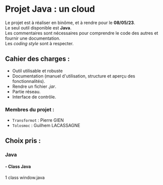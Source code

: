 # Projet Java : un cloud

Le projet est à réaliser en binôme, et à rendre pour le **08/05/23**.  
Le seul outil disponible est **Java**.  
Les commentaires sont nécessaires pour comprendre le code des autres et fournir une documentation.  
Les *coding style* sont à respecter.  

## Cahier des charges :

- Outil utilisable et robuste
- Documentation (manuel d'utilisation, structure et aperçu des fonctionnalités).
- Rendre un fichier *.jar*.
- Partie réseau.
- Interface de contrôle.

### Membres du projet :

- `Transformot` : Pierre GIEN
- `Tolosmoc` : Guilhem LACASSAGNE

## Choix pris :

### Java


#### - Class Java
  1 class window.java
  
